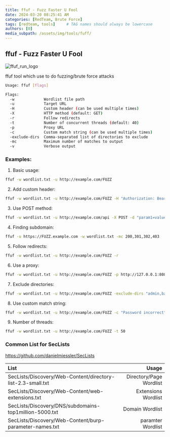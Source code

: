 ```yaml
---
title: ffuf - Fuzz Faster U Fool
date: 2024-03-20 08:25:41 AM
categories: [RedTeam, Brute Force]
tags: [redteam, tools]     # TAG names should always be lowercase
authors: [0]
media_subpath: /assets/img/tools/fuff/
---
```


## ffuf - Fuzz Faster U Fool
![ffuf_run_logo](ffuf_run_logo.png)

ffuf tool which use to do fuzzing/brute force attacks 
```bash 
Usage: ffuf [flags]

Flags:
  -w             Wordlist file path
  -u             Target URL
  -H             Custom header (can be used multiple times)
  -X             HTTP method (default: GET)
  -r             Follow redirects
  -t             Number of concurrent threads (default: 40)
  -p             Proxy URL
  -c             Custom match string (can be used multiple times)
  -exclude-dirs  Comma-separated list of directories to exclude
  -mc            Maximum number of matches to output
  -v             Verbose output
```
### Examples:

1. Basic usage:
```bash 
ffuf -w wordlist.txt -u http://example.com/FUZZ
```

2. Add custom header:
```bash 
ffuf -w wordlist.txt -u http://example.com/FUZZ -H "Authorization: Bearer <token>"
```

3. Use POST method:
```bash 
ffuf -w wordlist.txt -u http://example.com/api -X POST -d "param1=value1&param2=value2"
```

4. Finding subdomain:
```bash 
ffuf -u https://FUZZ.example.com -w wordlist.txt -mc 200,301,302,403
```

5. Follow redirects:
```bash 
ffuf -w wordlist.txt -u http://example.com/FUZZ -r
```

6. Use a proxy:
```bash 
ffuf -w wordlist.txt -u http://example.com/FUZZ -p http://127.0.0.1:8080
```

7. Exclude directories:
```bash 
ffuf -w wordlist.txt -u http://example.com/FUZZ -exclude-dirs "admin,backup,test"
```

8. Use custom match string:
```bash 
ffuf -w wordlist.txt -u http://example.com/FUZZ -c "Password incorrect"
```

9. Number of threads:
```bash 
ffuf -w wordlist.txt -u http://example.com/FUZZ -t 50
```

### Common List for SecLists
<https://github.com/danielmiessler/SecLists>

| List          | Usage             |
| :---------------- | -------------------: |
| SecLists/Discovery/Web-Content/directory-list-2.3-small.txt | Directory/Page Wordlist   |
| SecLists/Discovery/Web-Content/web-extensions.txt       | Extensions Wordlist   |
| SecLists/Discovery/DNS/subdomains-top1million-5000.txt   | Domain Wordlist |
| SecLists/Discovery/Web-Content/burp-parameter-names.txt  | paramter Wordlist |

